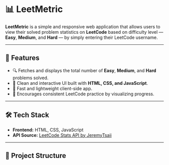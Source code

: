 # 📊 LeetMetric

**LeetMetric** is a simple and responsive web application that allows users to view their solved problem statistics on **LeetCode** based on difficulty level — **Easy**, **Medium**, and **Hard** — by simply entering their LeetCode username.

---

## 🧩 Features
- 🔍 Fetches and displays the total number of **Easy**, **Medium**, and **Hard** problems solved.
- 🎯 Clean and interactive UI built with **HTML, CSS, and JavaScript**.
- 🚀 Fast and lightweight client-side app.
- 🧠 Encourages consistent LeetCode practice by visualizing progress.

---

## 🛠️ Tech Stack
- **Frontend:** HTML, CSS, JavaScript  
- **API Source:** [LeetCode Stats API by JeremyTsaii](https://github.com/JeremyTsaii/leetcode-stats-api)

---

## 📁 Project Structure
